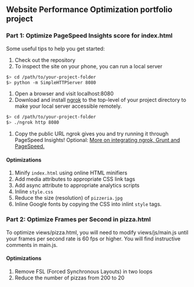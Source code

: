 ## Website Performance Optimization portfolio project

### Part 1: Optimize PageSpeed Insights score for index.html

Some useful tips to help you get started:

1. Check out the repository
1. To inspect the site on your phone, you can run a local server

  ```bash
  $> cd /path/to/your-project-folder
  $> python -m SimpleHTTPServer 8080
  ```

1. Open a browser and visit localhost:8080
1. Download and install [ngrok](https://ngrok.com/) to the top-level of your project directory to make your local server accessible remotely.

  ``` bash
  $> cd /path/to/your-project-folder
  $> ./ngrok http 8080
  ```

1. Copy the public URL ngrok gives you and try running it through PageSpeed Insights! Optional: [More on integrating ngrok, Grunt and PageSpeed.](http://www.jamescryer.com/2014/06/12/grunt-pagespeed-and-ngrok-locally-testing/)

#### Optimizations

1. Minify `index.html` using online HTML minifiers
2. Add media attributes to appropriate CSS link tags
3. Add async attribute to appropriate analytics scripts
4. Inline `style.css`
5. Reduce the size (resolution) of `pizzeria.jpg`
6. Inline Google fonts by copying the CSS into inlint `style` tags.

### Part 2: Optimize Frames per Second in pizza.html

To optimize views/pizza.html, you will need to modify views/js/main.js until your frames per second rate is 60 fps or higher. You will find instructive comments in main.js.

#### Optimizations

1. Remove FSL (Forced Synchronous Layouts) in two loops
2. Reduce the number of pizzas from 200 to 20

